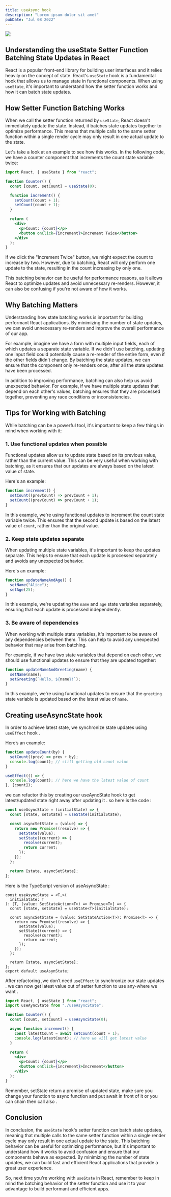 ```yaml
---
title: useAsync hook
description: "Lorem ipsum dolor sit amet"
pubDate: "Jul 08 2022"
---
```


<!-- # useAyncState hook -->

![](https://images.unsplash.com/photo-1496664444929-8c75efb9546f?ixlib=rb-4.0.3&q=85&fm=jpg&crop=entropy&cs=srgb&w=3600)

## Understanding the useState Setter Function Batching State Updates in React

React is a popular front-end library for building user interfaces and it relies heavily on the concept of state. React's `useState` hook is a fundamental hook that allows us to manage state in functional components. When using `useState`, it's important to understand how the setter function works and how it can batch state updates.

## How Setter Function Batching Works

When we call the setter function returned by `useState`, React doesn't immediately update the state. Instead, it batches state updates together to optimize performance. This means that multiple calls to the same setter function within a single render cycle may only result in one actual update to the state.

Let's take a look at an example to see how this works. In the following code, we have a counter component that increments the count state variable twice:

```jsx
import React, { useState } from "react";

function Counter() {
  const [count, setCount] = useState(0);

  function increment() {
    setCount(count + 1);
    setCount(count + 1);
  }

  return (
    <div>
      <p>Count: {count}</p>
      <button onClick={increment}>Increment Twice</button>
    </div>
  );
}
```

If we click the "Increment Twice" button, we might expect the count to increase by two. However, due to batching, React will only perform one update to the state, resulting in the count increasing by only one.

This batching behavior can be useful for performance reasons, as it allows React to optimize updates and avoid unnecessary re-renders. However, it can also be confusing if you're not aware of how it works.

## Why Batching Matters

Understanding how state batching works is important for building performant React applications. By minimizing the number of state updates, we can avoid unnecessary re-renders and improve the overall performance of our app.

For example, imagine we have a form with multiple input fields, each of which updates a separate state variable. If we didn't use batching, updating one input field could potentially cause a re-render of the entire form, even if the other fields didn't change. By batching the state updates, we can ensure that the component only re-renders once, after all the state updates have been processed.

In addition to improving performance, batching can also help us avoid unexpected behavior. For example, if we have multiple state updates that depend on each other's values, batching ensures that they are processed together, preventing any race conditions or inconsistencies.

## Tips for Working with Batching

While batching can be a powerful tool, it's important to keep a few things in mind when working with it:

### 1. Use functional updates when possible

Functional updates allow us to update state based on its previous value, rather than the current value. This can be very useful when working with batching, as it ensures that our updates are always based on the latest value of state.

Here's an example:

```jsx
function increment() {
  setCount((prevCount) => prevCount + 1);
  setCount((prevCount) => prevCount + 1);
}
```

In this example, we're using functional updates to increment the count state variable twice. This ensures that the second update is based on the latest value of `count`, rather than the original value.

### 2. Keep state updates separate

When updating multiple state variables, it's important to keep the updates separate. This helps to ensure that each update is processed separately and avoids any unexpected behavior.

Here's an example:

```jsx
function updateNameAndAge() {
  setName("Alice");
  setAge(25);
}
```

In this example, we're updating the `name` and `age` state variables separately, ensuring that each update is processed independently.

### 3. Be aware of dependencies

When working with multiple state variables, it's important to be aware of any dependencies between them. This can help to avoid any unexpected behavior that may arise from batching.

For example, if we have two state variables that depend on each other, we should use functional updates to ensure that they are updated together:

```jsx
function updateNameAndGreeting(name) {
  setName(name);
  setGreeting(`Hello, ${name}!`);
}
```

In this example, we're using functional updates to ensure that the `greeting` state variable is updated based on the latest value of `name`.

## Creating useAsyncState hook

In order to achieve latest state, we synchronize state updates using `useEffect` hook .

Here’s an example:

```jsx
function updateCount(by) {
  setCount((prev) => prev + by);
  console.log(count); // still getting old count value
}

useEffect(() => {
  console.log(count); // here we have the latest value of count
}, [count]);
```

we can refactor this by creating our useAyncState hook to get latest/updated state right away after updating it . so here is the code :

```jsx
const useAsyncState = (initialState) => {
  const [state, setState] = useState(initialState);

  const asyncSetState = (value) => {
    return new Promise((resolve) => {
      setState(value);
      setState((current) => {
        resolve(current);
        return current;
      });
    });
  };

  return [state, asyncSetState];
};
```

Here is the TypeScript version of useAsyncState :

```tsx
const useAsyncState = <T,>(
  initialState: T
): [T, (value: SetStateAction<T>) => Promise<T>] => {
  const [state, setState] = useState<T>(initialState);

  const asyncSetState = (value: SetStateAction<T>): Promise<T> => {
    return new Promise((resolve) => {
      setState(value);
      setState((current) => {
        resolve(current);
        return current;
      });
    });
  };

  return [state, asyncSetState];
};
export default useAsynState;
```

After refactoring ,we don’t need `useEffect` to synchronize our state updates . we can now get latest value out of setter function to use any-where we want .

```jsx
import React, { useState } from "react";
import useAyncState from "./useAsyncState";

function Counter() {
  const [count, setCount] = useAsyncState(0);

  async function increment() {
    const latestCount = await setCount(count + 1);
    console.log(latestCount); // here we will get latest value
  }

  return (
    <div>
      <p>Count: {count}</p>
      <button onClick={increment}>Increment</button>
    </div>
  );
}
```

Remember, setState return a promise of updated state, make sure you change your function to async function and put await in front of it or you can chain then call also .

## Conclusion

In conclusion, the `useState` hook's setter function can batch state updates, meaning that multiple calls to the same setter function within a single render cycle may only result in one actual update to the state. This batching behavior can be useful for optimizing performance, but it's important to understand how it works to avoid confusion and ensure that our components behave as expected. By minimizing the number of state updates, we can build fast and efficient React applications that provide a great user experience.

So, next time you're working with `useState` in React, remember to keep in mind the batching behavior of the setter function and use it to your advantage to build performant and efficient apps.
